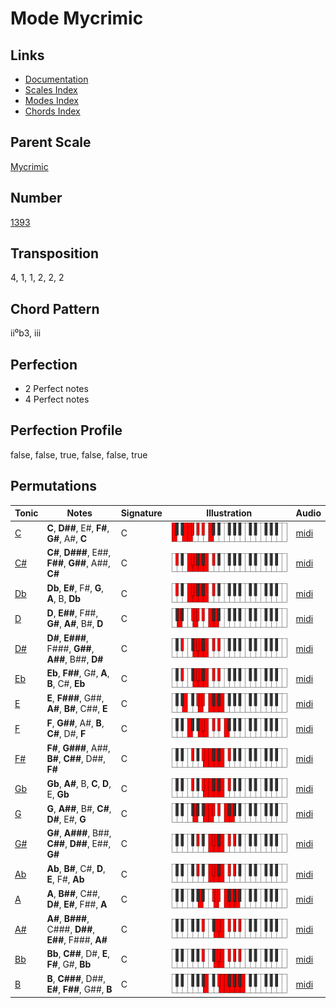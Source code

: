 # Mode Mycrimic

## Links

- [Documentation](README.md)
- [Scales Index](Scales.md)
- [Modes Index](Modes.md)
- [Chords Index](Chords.md)

## Parent Scale

[Mycrimic](ScaleMycrimic.md)

## Number

[1393](https://ianring.com/musictheory/scales/1393)

## Transposition

4, 1, 1, 2, 2, 2

## Chord Pattern

ii⁰b3, iii

## Perfection

- 2 Perfect notes
- 4 Perfect notes

## Perfection Profile

false, false, true, false, false, true

## Permutations

| Tonic | Notes | Signature | Illustration | Audio |
|-------|-------|-----------|--------------|-------|
| [C](ModeCNaturalMycrimic.md) | **C**, **D##**, E#, **F#**, **G#**, A#, **C** | C | ![CNaturalMycrimic](ModeCNaturalMycrimic.png) | [midi](https://github.com/edipermadi/music/blob/main/docs/ModeCNaturalMycrimic.mid?raw=true) |
| [C#](ModeCSharpMycrimic.md) | **C#**, **D###**, E##, **F##**, **G##**, A##, **C#** | C | ![CSharpMycrimic](ModeCSharpMycrimic.png) | [midi](https://github.com/edipermadi/music/blob/main/docs/ModeCSharpMycrimic.mid?raw=true) |
| [Db](ModeDFlatMycrimic.md) | **Db**, **E#**, F#, **G**, **A**, B, **Db** | C | ![DFlatMycrimic](ModeDFlatMycrimic.png) | [midi](https://github.com/edipermadi/music/blob/main/docs/ModeDFlatMycrimic.mid?raw=true) |
| [D](ModeDNaturalMycrimic.md) | **D**, **E##**, F##, **G#**, **A#**, B#, **D** | C | ![DNaturalMycrimic](ModeDNaturalMycrimic.png) | [midi](https://github.com/edipermadi/music/blob/main/docs/ModeDNaturalMycrimic.mid?raw=true) |
| [D#](ModeDSharpMycrimic.md) | **D#**, **E###**, F###, **G##**, **A##**, B##, **D#** | C | ![DSharpMycrimic](ModeDSharpMycrimic.png) | [midi](https://github.com/edipermadi/music/blob/main/docs/ModeDSharpMycrimic.mid?raw=true) |
| [Eb](ModeEFlatMycrimic.md) | **Eb**, **F##**, G#, **A**, **B**, C#, **Eb** | C | ![EFlatMycrimic](ModeEFlatMycrimic.png) | [midi](https://github.com/edipermadi/music/blob/main/docs/ModeEFlatMycrimic.mid?raw=true) |
| [E](ModeENaturalMycrimic.md) | **E**, **F###**, G##, **A#**, **B#**, C##, **E** | C | ![ENaturalMycrimic](ModeENaturalMycrimic.png) | [midi](https://github.com/edipermadi/music/blob/main/docs/ModeENaturalMycrimic.mid?raw=true) |
| [F](ModeFNaturalMycrimic.md) | **F**, **G##**, A#, **B**, **C#**, D#, **F** | C | ![FNaturalMycrimic](ModeFNaturalMycrimic.png) | [midi](https://github.com/edipermadi/music/blob/main/docs/ModeFNaturalMycrimic.mid?raw=true) |
| [F#](ModeFSharpMycrimic.md) | **F#**, **G###**, A##, **B#**, **C##**, D##, **F#** | C | ![FSharpMycrimic](ModeFSharpMycrimic.png) | [midi](https://github.com/edipermadi/music/blob/main/docs/ModeFSharpMycrimic.mid?raw=true) |
| [Gb](ModeGFlatMycrimic.md) | **Gb**, **A#**, B, **C**, **D**, E, **Gb** | C | ![GFlatMycrimic](ModeGFlatMycrimic.png) | [midi](https://github.com/edipermadi/music/blob/main/docs/ModeGFlatMycrimic.mid?raw=true) |
| [G](ModeGNaturalMycrimic.md) | **G**, **A##**, B#, **C#**, **D#**, E#, **G** | C | ![GNaturalMycrimic](ModeGNaturalMycrimic.png) | [midi](https://github.com/edipermadi/music/blob/main/docs/ModeGNaturalMycrimic.mid?raw=true) |
| [G#](ModeGSharpMycrimic.md) | **G#**, **A###**, B##, **C##**, **D##**, E##, **G#** | C | ![GSharpMycrimic](ModeGSharpMycrimic.png) | [midi](https://github.com/edipermadi/music/blob/main/docs/ModeGSharpMycrimic.mid?raw=true) |
| [Ab](ModeAFlatMycrimic.md) | **Ab**, **B#**, C#, **D**, **E**, F#, **Ab** | C | ![AFlatMycrimic](ModeAFlatMycrimic.png) | [midi](https://github.com/edipermadi/music/blob/main/docs/ModeAFlatMycrimic.mid?raw=true) |
| [A](ModeANaturalMycrimic.md) | **A**, **B##**, C##, **D#**, **E#**, F##, **A** | C | ![ANaturalMycrimic](ModeANaturalMycrimic.png) | [midi](https://github.com/edipermadi/music/blob/main/docs/ModeANaturalMycrimic.mid?raw=true) |
| [A#](ModeASharpMycrimic.md) | **A#**, **B###**, C###, **D##**, **E##**, F###, **A#** | C | ![ASharpMycrimic](ModeASharpMycrimic.png) | [midi](https://github.com/edipermadi/music/blob/main/docs/ModeASharpMycrimic.mid?raw=true) |
| [Bb](ModeBFlatMycrimic.md) | **Bb**, **C##**, D#, **E**, **F#**, G#, **Bb** | C | ![BFlatMycrimic](ModeBFlatMycrimic.png) | [midi](https://github.com/edipermadi/music/blob/main/docs/ModeBFlatMycrimic.mid?raw=true) |
| [B](ModeBNaturalMycrimic.md) | **B**, **C###**, D##, **E#**, **F##**, G##, **B** | C | ![BNaturalMycrimic](ModeBNaturalMycrimic.png) | [midi](https://github.com/edipermadi/music/blob/main/docs/ModeBNaturalMycrimic.mid?raw=true) |
